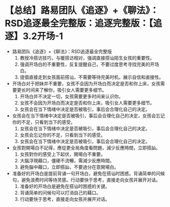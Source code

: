 # 【总结】路易团队《追逐》+《聊法》：RSD追逐最全完整版：追逐完整版：【追逐】3.2开场-1

-   路易团队《追逐》+《聊法》：RSD追逐最全完整版
    1.  教授冷搭访技巧，与暖搭访相对，强调直接搭讪陌生女孩的重要性。
    2.  强调开场白的不重要性，反复提醒自己，不要过度思考寻找完美的开场白。
    3.  提倡直接走到女孩面前搭讪，不需要等待完美时机，展示自信和直接性。
-   开场白对于把妹并不重要，女孩不会因为开场白而决定是否和你上床，女孩需要更长时间来了解你，吸引女人需要更多细节。
    1.  开场白并不决定一切，女孩需要更多时间来认识你。
    2.  女孩不会因为开场白而决定是否和你上床，吸引女人需要更多细节。
    3.  女孩会在当下情绪中决定是否被吸引，事后会合理化自己的决定。
-   女孩会在当下情绪中决定是否被吸引，事后会合理化自己的决定，女孩会忘记你的不足，只看到当下的感受。
    1.  女孩会在当下情绪中决定是否被吸引，事后会合理化自己的决定。
    2.  女孩会忘记你的不足，只看到当下的感受。
    3.  女孩会在当下情绪中决定是否被吸引，事后会合理化自己的决定。
-   女孩對開場白不記得，應從更全局角度看問題，減少反應時間，立即搭訕。
    1.  女孩對你的感受上下起伏，開場白不重要。
    2.  大腦浮現藉口，僵硬不流暢，需減少反應時間。
    3.  避免腦中藉口，立即搭訕，不要過分在意開場白。
-   准备好的开场白是提前背诵一句开场白，避免在搭讪时困惑。背诵简单的问候句，避免浪费时间等待灵感。行动要快于思考，直接走向女孩并展开对话。
    1.  准备好的开场白是避免在搭讪时困惑的关键。
    2.  背诵简单的问候句可以打消自己的藉口。
    3.  行动要快于思考，直接走向女孩并展开对话。